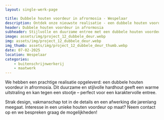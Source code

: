 ```yaml
---
layout: single-werk-page

title: Dubbele houten voordeur in afrormosia - Wespelaar
description: Ontdek onze nieuwste realisatie - een dubbele houten voordeur in duurzaam afrormosia. Tijdloos design, ambachtelijke afwerking en op maat gemaakt. Vraag een offerte aan!
header: Dubbele houten voordeur in afrormosia
subheader: Stijlvolle en duurzame entree met een dubbele houten voordeur in afrormosia
image: assets/img/project_12_dubbele_deur.webp
img: assets/img/project_12_dubbele_deur.webp
img_thumb: assets/img/project_12_dubbele_deur_thumb.webp
date: 07-02-2025
location: Wespelaar
categories: 
    - buitenschrijnwerkerij
    - maatwerk
---
```


We hebben een prachtige realisatie opgeleverd: een dubbele houten voordeur in afrormosia. Dit duurzame en stijlvolle hardhout geeft een warme uitstraling en kan tegen een stootje – perfect voor een karaktervolle entree.

Strak design, vakmanschap tot in de details en een afwerking die jarenlang meegaat. Interesse in een unieke houten voordeur op maat? Neem contact op en we bespreken graag de mogelijkheden!